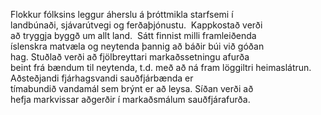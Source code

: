 Flokkur fólksins leggur áherslu á þróttmikla starfsemi í landbúnaði, sjávarútvegi og ferðaþjónustu.  Kappkostað verði að tryggja byggð um allt land.  Sátt finnist milli framleiðenda íslenskra matvæla og neytenda þannig að báðir búi við góðan hag. Stuðlað verði að fjölbreyttari markaðssetningu afurða beint frá bændum til neytenda, t.d. með að ná fram löggiltri heimaslátrun.  Aðsteðjandi fjárhagsvandi sauðfjárbænda er tímabundið vandamál sem brýnt er að leysa. Síðan verði að hefja markvissar aðgerðir í markaðsmálum sauðfjárafurða.
